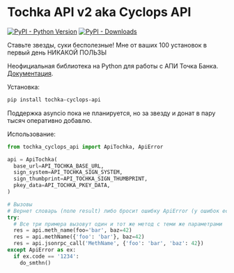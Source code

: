 # Tochka API v2 aka Cyclops API

[![PyPI - Python Version](https://img.shields.io/pypi/pyversions/tochka-cyclops-api)]() [![PyPI - Downloads](https://img.shields.io/pypi/dm/tochka_cyclops_api)]()

Ставьте звезды, суки бесполезные! Мне от ваших 100 установок в первый день НИКАКОЙ ПОЛЬЗЫ

Неофициальная библиотека на Python для работы с АПИ Точка Банка. [Документация](https://api.tochka.com/static/v1/tender-docs/cyclops/main/index.html).

Установка:

```bash
pip install tochka-cyclops-api
```

Поддержка asyncio пока не планируется, но за звезду и донат в пару тысяч оперативно добавлю.

Использование:

```python
from tochka_cyclops_api import ApiTochka, ApiError

api = ApiTochka(
  base_url=API_TOCHKA_BASE_URL,
  sign_system=API_TOCHKA_SIGN_SYSTEM,
  sign_thumbprint=API_TOCHKA_SIGN_THUMBPRINT,
  pkey_data=API_TOCHKA_PKEY_DATA,
)

# Вызовы
# Вернет словарь (поле result) либо бросит ошибку ApiError (у ошибок есть code str)
try:
  # Все три примера вызовут один и тот же метод с теми же параметрами
  res = api.meth_name(foo='bar', baz=42)
  res = api.methName({'foo': 'bar'}, baz=42)
  res = api.jsonrpc_call('MethName', {'foo': 'bar', 'baz': 42})
except ApiError as ex:
  if ex.code == '1234':
    do_smthn()
```

